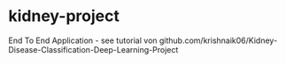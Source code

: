 # kidney-project
End To End Application - see tutorial von github.com/krishnaik06/Kidney-Disease-Classification-Deep-Learning-Project 
